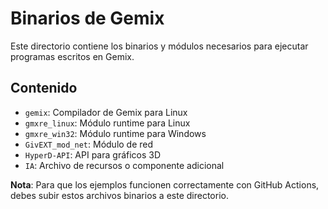 # Binarios de Gemix

Este directorio contiene los binarios y módulos necesarios para ejecutar programas escritos en Gemix.

## Contenido

- `gemix`: Compilador de Gemix para Linux
- `gmxre_linux`: Módulo runtime para Linux
- `gmxre_win32`: Módulo runtime para Windows
- `GivEXT_mod_net`: Módulo de red
- `HyperD-API`: API para gráficos 3D
- `IA`: Archivo de recursos o componente adicional

**Nota**: Para que los ejemplos funcionen correctamente con GitHub Actions, debes subir estos archivos binarios a este directorio.